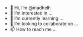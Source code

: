 - 👋 Hi, I’m @madhelh
- 👀 I’m interested in ...
- 🌱 I’m currently learning ...
- 💞️ I’m looking to collaborate on ...
- 📫 How to reach me ...

<!---
madhelh/madhelh is a ✨ special ✨ repository because its `README.md` (this file) appears on your GitHub profile.
You can click the Preview link to take a look at your changes.
--->
